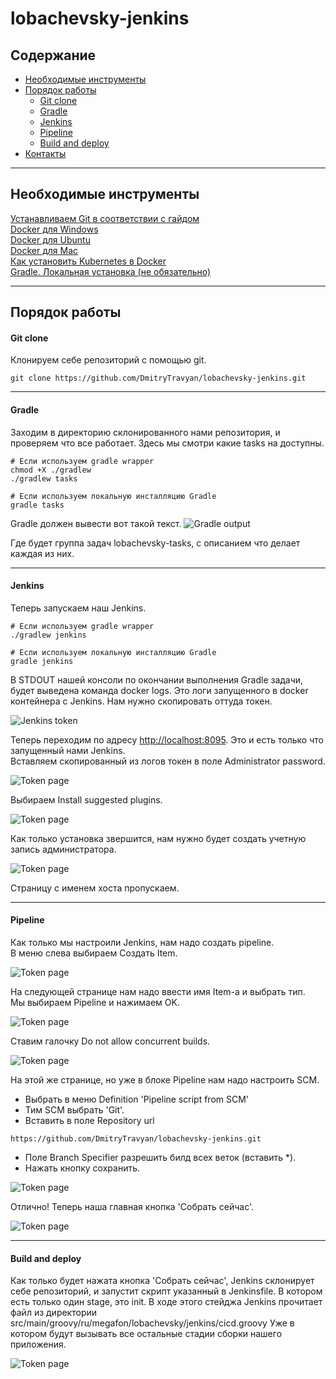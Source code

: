 # lobachevsky-jenkins

## Содержание
- [Необходимые инструменты](#Heading)
- [Порядок работы](#Heading)
  * [Git clone](#sub-heading)
  * [Gradle](#sub-heading)
  * [Jenkins](#sub-heading)
  * [Pipeline](#sub-heading)
  * [Build and deploy](#sub-heading)
- [Контакты](#Heading)

---
<!-- toc -->
## Необходимые инструменты
[Устанавливаем Git в соответствии с гайдом](https://git-scm.com/book/ru/v2/Введение-Установка-Git)  
[Docker для Windows](https://docs.docker.com/docker-for-windows/install/)  
[Docker для Ubuntu](https://docs.docker.com/engine/install/ubuntu/)  
[Docker для Mac](https://docs.docker.com/docker-for-mac/install/)  
[Как установить Kubernetes в Docker](https://birthday.play-with-docker.com/kubernetes-docker-desktop/)  
[Gradle. Локальная установка (не обязательно)](https://gradle.org/install/)

---
## Порядок работы
#### Git clone
Клонируем себе репозиторий с помощью git.
```shell script
git clone https://github.com/DmitryTravyan/lobachevsky-jenkins.git
```

---
#### Gradle
Заходим в директорию склонированного нами репозитория, и проверяем что все работает. Здесь мы смотри какие tasks на доступны.
```shell script
# Если используем gradle wrapper
chmod +X ./gradlew
./gradlew tasks

# Если используем локальную инсталляцию Gradle
gradle tasks
```
Gradle должен вывести вот такой текст.
![Gradle output](images/tasks.png "lobachevsky tasks with description")

Где будет группа задач lobachevsky-tasks, с описанием что делает каждая из них.  

---
#### Jenkins
Теперь запускаем наш Jenkins.
```shell script
# Если используем gradle wrapper
./gradlew jenkins

# Если используем локальную инсталляцию Gradle
gradle jenkins
```

В STDOUT нашей консоли по окончании выполнения Gradle задачи, будет выведена команда docker logs.
Это логи запущенного в docker контейнера с Jenkins. Нам нужно скопировать оттуда токен.

![Jenkins token](images/admin_token.png "Token for unlock Jenkins")

Теперь переходим по адресу [http://localhost:8095](http://localhost:8095).
Это и есть только что запущенный нами Jenkins.  
Вставляем скопированный из логов токен в поле Administrator password.

![Token page](images/insert_token.png "Insert token to this window")

Выбираем Install suggested plugins.

![Token page](images/suggested_plugins.png "Insert token to this window")

Как только установка звершится, нам нужно будет создать учетную запись администратора.

![Token page](images/create_admin.png "Insert token to this window")

Страницу с именем хоста пропускаем.

---
#### Pipeline

Как только мы настроили Jenkins, нам надо создать pipeline.  
В меню слева выбираем Создать Item.

![Token page](images/create_item.png "Insert token to this window")

На следующей странице нам надо ввести имя Item-а и выбрать тип.  
Мы выбираем Pipeline и нажимаем OK.

![Token page](images/pipeline.png "Insert token to this window")

Ставим галочку Do not allow concurrent builds.

![Token page](images/concurrent_build.png "Insert token to this window")

На этой же странице, но уже в блоке Pipeline нам надо настроить SCM.
- Выбрать в меню Definition 'Pipeline script from SCM'
- Тим SCM выбрать 'Git'.
- Вставить в поле Repository url
```
https://github.com/DmitryTravyan/lobachevsky-jenkins.git
```
- Поле Branch Specifier разрешить билд всех веток (вставить *).
- Нажать кнопку сохранить.

![Token page](images/pipeline_scm.png "Insert token to this window")

Отлично! Теперь наша главная кнопка 'Собрать сейчас'.

![Token page](images/run_pipeline.png "Insert token to this window")

---
#### Build and deploy

Как только будет нажата кнопка 'Собрать сейчас', Jenkins склонирует себе репозиторий, и запустит скрипт указанный в Jenkinsfile.
В котором есть только один stage, это init. В ходе этого стейджа Jenkins прочитает файл из директории src/main/groovy/ru/megafon/lobachevsky/jenkins/cicd.groovy
Уже в котором будут вызывать все остальные стадии сборки нашего приложения.

![Token page](images/run_app.png "Insert token to this window")

